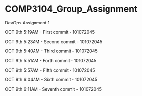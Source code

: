 # COMP3104_Group_Assignment
DevOps Assignment 1

OCT 9th 5:19AM - First commit - 101072045


OCT 9th 5:23AM - Second commit - 101072045


OCT 9th 5:40AM - Third commit - 101072045


OCT 9th 5:51AM - Forth commit - 101072045


OCT 9th 5:57AM - Fifth commit - 101072045


OCT 9th 6:04AM - Sixth commit - 101072045


OCT 9th 6:11AM - Seventh commit - 101072045
